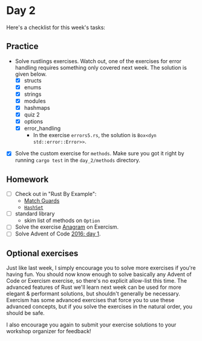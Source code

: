# Day 2

Here's a checklist for this week's tasks:

## Practice

- Solve rustlings exercises.
  Watch out, one of the exercises for error handling requires something only covered next week.
  The solution is given below.
  - [x] structs
  - [x] enums
  - [x] strings
  - [x] modules
  - [x] hashmaps
  - [x] quiz 2
  - [x] options
  - [x] error_handling
    - In the exercise `errors5.rs`, the solution is `Box<dyn std::error::Error>>`.
- [x] Solve the custom exercise for `methods`.
      Make sure you got it right by running `cargo test` in the `day_2/methods` directory.

## Homework

- [ ] Check out in "Rust By Example":
  - [Match Guards](https://doc.rust-lang.org/rust-by-example/flow_control/match/guard.html)
  - [`HashSet`](https://doc.rust-lang.org/rust-by-example/std/hash/hashset.html)
- [ ] standard library
  - skim list of methods on `Option`
- [ ] Solve the exercise [Anagram](https://exercism.org/tracks/rust/exercises/anagram) on Exercism.
- [ ] Solve Advent of Code [2016: day 1](https://adventofcode.com/2016/day/1).

## Optional exercises

Just like last week, I simply encourage you to solve more exercises if you're having fun.
You should now know enough to solve basically any Advent of Code or Exercism exercise, so there's no explicit allow-list this time.
The advanced features of Rust we'll learn next week can be used for more elegant & performant solutions, but shouldn't generally be necessary.
Exercism has some advanced exercises that force you to use these advanced concepts, but if you solve the exercises in the natural order, you should be safe.

I also encourage you again to submit your exercise solutions to your workshop organizer for feedback!

